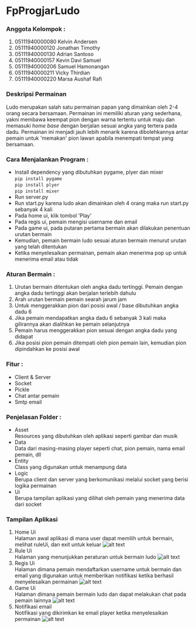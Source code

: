 # FpProgjarLudo

### Anggota Kelompok :
1. 05111940000080 Kelvin Andersen
2. 05111940000120 Jonathan Timothy 
3. 05111940000130 Adrian Santoso 
4. 05111940000157 Kevin Davi Samuel
5. 05111940000206 Samuel Hamonangan
6. 05111940000211 Vicky Thirdian
7. 05111940000220 Marsa Aushaf Rafi

### Deskripsi Permainan

Ludo merupakan salah satu permainan papan yang dimainkan oleh 2-4 orang secara bersamaan. Permainan ini memiliki aturan yang sederhana, yakni membawa keempat pion dengan warna tertentu untuk maju dan memasuki _home base_ dengan berjalan sesuai angka yang tertera pada dadu. Permainan ini menjadi jauh lebih menarik karena dibolehkannya antar pemain untuk 'memakan' pion lawan apabila menempati tempat yang bersamaan.

### Cara Menjalankan Program :  
- Install dependency yang dibutuhkan pygame, plyer dan mixer  
```pip install pygame```  
```pip install plyer```  
```pip install mixer```  
- Run server.py
- Run start.py karena ludo akan dimainkan oleh 4 orang maka run start.py sebanyak 4 kali
- Pada home ui, klik tombol 'Play'
- Pada regis ui, pemain mengisi username dan email
- Pada game ui, pada putaran pertama bermain akan dilakukan penentuan urutan bermain
- Kemudian, pemain bermain ludo sesuai aturan bermain menurut urutan yang telah ditentukan
- Ketika menyelesaikan permainan, pemain akan menerima pop up untuk menerima email atau tidak

### Aturan Bermain :
1. Urutan bermain ditentukan oleh angka dadu tertinggi. Pemain dengan angka dadu tertinggi akan berjalan terlebih dahulu
2. Arah urutan bermain pemain searah jarum jam 
3. Untuk menggerakkan pion dari posisi awal / base dibutuhkan angka dadu 6
4. Jika pemain mendapatkan angka dadu 6 sebanyak 3 kali maka gilirannya akan dialihkan ke pemain selanjutnya 
5. Pemain harus menggerakkan pion sesuai dengan angka dadu yang didapat
6. Jika posisi pion pemain ditempati oleh pion pemain lain, kemudian pion dipindahkan ke posisi awal

### Fitur :
- Client & Server
- Socket
- Pickle
- Chat antar pemain
- Smtp email

### Penjelasan Folder :
- Asset  
Resources yang dibutuhkan oleh aplikasi seperti gambar dan musik
- Data  
Data dari masing-masing player seperti chat, pion pemain, nama email pemain, dll
- Entity  
Class yang digunakan untuk menampung data  
- Logic  
Berupa client dan server yang berkomunikasi melalui socket yang berisi logika permainan
- Ui  
Berupa tampilan aplikasi yang dilihat oleh pemain yang menerima data dari socket

### Tampilan Aplikasi
1. Home Ui  
Halaman awal aplikasi di mana user dapat memilih untuk bermain, melihat ruleUi, dan exit untuk keluar
![alt text](https://github.com/adriansantoso21/FpProgjarLudo/blob/main/asset/readmeImg/img.png?raw=true)
2. Rule Ui  
Halaman yang menunjukkan peraturan untuk bermain ludo
![alt text](https://github.com/adriansantoso21/FpProgjarLudo/blob/main/asset/readmeImg/img_1.png?raw=true)
3. Regis Ui  
Halaman dimana pemain mendaftarkan username untuk bermain dan email yang digunakan untuk memberikan notifikasi ketika berhasil menyelesaikan permainan
![alt text](https://github.com/adriansantoso21/FpProgjarLudo/blob/main/asset/readmeImg/img_2.png?raw=true)
4. Game Ui  
Halaman dimana pemain bermain ludo dan dapat melakukan chat pada pemain lainnya
![alt text](https://github.com/adriansantoso21/FpProgjarLudo/blob/main/asset/readmeImg/img_3.png?raw=true)
5. Notifikasi email  
Notifikasi yang dikirimkan ke email player ketika menyelesaikan permainan
![alt text](https://github.com/adriansantoso21/FpProgjarLudo/blob/main/asset/readmeImg/img_4.png?raw=true)
